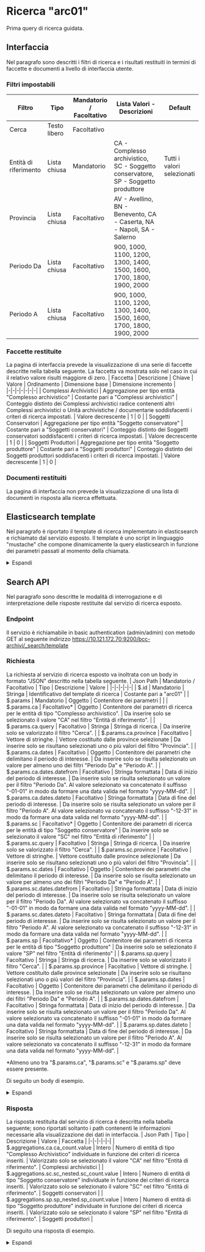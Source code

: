 # Ricerca "arc01"
Prima query di ricerca guidata.

## Interfaccia
Nel paragrafo sono descritti i filtri di ricerca e i risultati restituiti in termini di faccette e documenti a livello di interfaccia utente.

### Filtri impostabili
| Filtro | Tipo | Mandatorio / Facoltativo | Lista Valori - Descrizioni | Default |
|-|-|-|-|-|
| Cerca | Testo libero | Facoltativo |  |  |
| Entità di riferimento | Lista chiusa | Mandatorio | CA - Complesso archivistico, SC - Soggetto conservatore, SP - Soggetto produttore | Tutti i valori selezionati	|
| Provincia | Lista chiusa | Facoltativo | AV - Avellino, BN - Benevento, CA - Caserta, NA - Napoli, SA - Salerno | |
| Periodo Da | Lista chiusa | Facoltativo | 900, 1000, 1100, 1200, 1300, 1400, 1500, 1600, 1700, 1800, 1900, 2000 | | 
| Periodo A | Lista chiusa | Facoltativo | 900, 1000, 1100, 1200, 1300, 1400, 1500, 1600, 1700, 1800, 1900, 2000 | |

### Faccette restituite
La pagina di interfaccia prevede la visualizzazione di una serie di faccette descritte nella tabella seguente. La faccetta va mostrata solo nel caso in cui il relativo valore risulti maggiore di zero.
| Faccetta | Descrizione | Chiave | Valore | Ordinamento | Dimensione base | Dimensione incremento |  
|-|-|-|-|-|-|-|
| Complessi Archivistici | Aggregazione per tipo entità "Complesso archivistico" | Costante pari a "Complessi archivistici" | Conteggio distinto dei Complessi archivistici radice contenenti altri Complessi archivistici o Unità archivistiche / documentarie soddisfacenti i criteri di ricerca impostati. | Valore decrescente | 1 | 0 |
| Soggetti Conservatori | Aggregazione per tipo entità "Soggetto conservatore" | Costante pari a "Soggetti conservatori" | Conteggio distinto dei Soggetti conservatori soddisfacenti i criteri di ricerca impostati. | Valore decrescente | 1 | 0 |
| Soggetti Produttori | Aggregazione per tipo entità "Soggetto produttore" | Costante pari a "Soggetti produttori" | Conteggio distinto dei Soggetti produttori soddisfacenti i criteri di ricerca impostati. | Valore decrescente | 1 | 0 | 

### Documenti restituiti
La pagina di interfaccia non prevede la visualizzazione di una lista di documenti in risposta alla ricerca effettuata.

## Elasticsearch template
Nel paragrafo è riportato il template di ricerca implementato in elasticsearch e richiamato dal servizio esposto. Il template è uno script in linguaggio "mustache" che compone dinamicamente la query elasticsearch in funzione dei parametri passati al momento della chiamata.

<details>
<summary>Espandi</summary>
<p>

```HTML+Django
{
    "size": 0,
    "aggs": {
        {{#ca}}
        "ca": {
            "filter": {
                "bool": {
                    "filter": [
                        {{#ca.dates}}
                        {
                            "range": {
                                "dates": {
                                    "format": "yyyy-MM-dd",
                                    "relation": "intersects",
                                    {{#ca.dates.datefrom}}
                                    "gte": "{{ca.dates.datefrom}}"
                                    {{#ca.dates.dateto}},{{/ca.dates.dateto}}
                                    {{/ca.dates.datefrom}}
                                    {{#ca.dates.dateto}}
                                    "lte": "{{ca.dates.dateto}}"
                                    {{/ca.dates.dateto}}
                                }
                            }
                        }
                        {{#ca.place}},{{/ca.place}}
                        {{/ca.dates}}
                        {{#ca.place}}
                        {
                            "nested": {
                                "path": "sc",
                                "query": {
                                    "terms": {
                                        "sc.province": {{#toJson}}ca.place.province{{/toJson}}
                                    }
                                }
                            }
                        }
                        {{/ca.place}}
                    ],
                    "should": [
                        {{#ca.query}}
                        {
                            "multi_match": {
                                "query": "{{ca.query}}",
                                "type": "best_fields",
                                "fields": [
                                    "names",
                                    "content",
                                    "history",
                                    "description"
                                ]
                            }
                        },
                        {
                            "nested": {
                                "path": "uad",
                                "query": {
                                    "multi_match": {
                                        "query": "{{ca.query}}",
                                        "type": "best_fields",
                                        "fields": [
                                            "uad.names",
                                            "uad.content",
                                            "uad.history",
                                            "uad.description"
                                        ]
                                    }
                                }
                            }
                        }
                        {{/ca.query}}
                    ]
                }
            },
            "aggs": {
                "ca_count": {
                    "cardinality": {
                        "field": "root_uri"
                    }
                }
            }
        }
        {{#sp}},{{/sp}}
        {{^sp}}{{#sc}},{{/sc}}{{/sp}}
        {{/ca}}
        {{#sp}}
        "sp": {
            "filter": {
                "bool": {
                    "filter": [
                        {{#sp.dates}}
                        {
                            "nested": {
                                "path": "sp",
                                "query": {
                                    "range": {
                                        "sp.dates": {
                                            "format": "yyyy-MM-dd",
                                            "relation": "intersects",
                                            {{#sp.dates.datefrom}}
                                            "gte": "{{sp.dates.datefrom}}"
                                            {{#sp.dates.dateto}},{{/sp.dates.dateto}}
                                            {{/sp.dates.datefrom}}
                                            {{#sp.dates.dateto}}
                                            "lte": "{{sp.dates.dateto}}"
                                            {{/sp.dates.dateto}}
                                        }
                                    }
                                }
                            }
                        }
                        {{#sp.place}},{{/sp.place}}
                        {{/sp.dates}}
                        {{#sp.place}}
                        {
                            "nested": {
                                "path": "sc",
                                "query": {
                                    "terms": {
                                        "sc.province": {{#toJson}}sp.place.province{{/toJson}}
                                    }
                                }
                            }
                        }
                        {{/sp.place}}
                    ],
                    "should": [
                        {{#sp.query}}
                        {
                            "nested": {
                                "path": "sp",
                                "query": {
                                    "multi_match": {
                                        "query": "{{sp.query}}",
                                        "type": "best_fields",
                                        "fields": [
                                            "sp.names",
                                            "sp.content",
                                            "sp.history",
                                            "sp.description"
                                        ]
                                    }
                                }
                            }
                        }
                        {{/sp.query}}
                    ]
                }
            },
            "aggs": {
                "sp_nested": {
                    "nested": {
                        "path": "sp"
                    },
                    "aggs": {
                        "sp_count": {
                            "cardinality": {
                                "field": "sp.uri"
                            }
                        }
                    }
                }
            }
        }
        {{#sc}},{{/sc}}
        {{/sp}}
        {{#sc}}
        "sc": {
            "filter": {
                "bool": {
                    "filter": [
                        {{#sc.dates}}
                        {
                            "range": {
                                "dates": {
                                    "format": "yyyy-MM-dd",
                                    "relation": "intersects",
                                    {{#sc.dates.datefrom}}
                                    "gte": "{{sc.dates.datefrom}}"
                                    {{#sc.dates.dateto}},{{/sc.dates.dateto}}
                                    {{/sc.dates.datefrom}}
                                    {{#sc.dates.dateto}}
                                    "lte": "{{sc.dates.dateto}}"
                                    {{/sc.dates.dateto}}
                                }
                            }
                        }
                        {{#sc.place}},{{/sc.place}}
                        {{/sc.dates}}
                        {{#sc.place}}
                        {
                            "nested": {
                                "path": "sc",
                                "query": {
                                    "terms": {
                                        "sc.province": {{#toJson}}sc.place.province{{/toJson}}
                                    }
                                }
                            }
                        }
                        {{/sc.place}}
                    ],
                    "should": [
                        {{#sc.query}}
                        {
                            "nested": {
                                "path": "sc",
                                "query": {
                                    "multi_match": {
                                        "query": "{{sc.query}}",
                                        "type": "best_fields",
                                        "fields": [
                                            "sc.names",
                                            "sc.content",
                                            "sc.history",
                                            "sc.description"
                                        ]
                                    }
                                }
                            }
                        }
                        {{/sc.query}}
                    ]
                }
            },
            "aggs": {
                "sc_nested": {
                    "nested": {
                        "path": "sc"
                    },
                    "aggs": {
                        "sc_count": {
                            "cardinality": {
                                "field": "sc.uri"
                            }
                        }
                    }
                }
            }
        }
        {{/sc}}
    }
}
```

</p>
</details>

## Search API
Nel paragrafo sono descritte le modalità di interrogazione e di interpretazione delle risposte restituite dal servizio di ricerca esposto.

### Endpoint
Il servizio è richiamabile in basic authentication (admin/admin) con metodo GET al seguente indirizzo
https://10.121.172.70:9200/bcc-archivi/_search/template

### Richiesta 
La richiesta al servizio di ricerca esposto va inoltrata con un body in formato "JSON" descritto nella tabella seguente.
| Json Path | Mandatorio / Facoltativo | Tipo | Descrizione | Valore |
|-|-|-|-|-|
| $.id | Mandatorio | Stringa | Identificativo del template di ricerca | Costante pari a "arc01" |
| $.params | Mandatorio | Oggetto | Contenitore dei parametri | |
| $.params.ca | Facoltativo\* | Oggetto | Contenitore dei parametri di ricerca per le entità  di tipo "Complesso archivistico". | Da inserire solo se selezionato il valore "CA" nel filtro "Entità di riferimento". |
| $.params.ca.query | Facoltativo | Stringa | Stringa di ricerca. | Da inserire solo se valorizzato il filtro "Cerca". |
| $.params.ca.province | Facoltativo | Vettore di stringhe. | Vettore costituito dalle province selezionate | Da inserire solo se risultano selezionati uno o più valori del filtro "Provincia". |
| $.params.ca.dates | Facoltativo | Oggetto | Contenitore dei parametri che delimitano il periodo di interesse. | Da inserire solo se risulta selezionato un valore per almeno uno dei filtri "Periodo Da" e "Periodo A". |
| $.params.ca.dates.datefrom | Facoltativo | Stringa formattata | Data di inizio del periodo di interesse. | Da inserire solo se risulta selezionato un valore per il filtro "Periodo Da". Al valore selezionato va concatenato il suffisso "-01-01" in modo da formare una data valida nel formato "yyyy-MM-dd". |
| $.params.ca.dates.dateto | Facoltativo | Stringa formattata | Data di fine del periodo di interesse. | Da inserire solo se risulta selezionato un valore per il filtro "Periodo A". Al valore selezionato va concatenato il suffisso "-12-31" in modo da formare una data valida nel formato "yyyy-MM-dd". |
| $.params.sc | Facoltativo\* | Oggetto | Contenitore dei parametri di ricerca per le entità  di tipo "Soggetto conservatore" | Da inserire solo se selezionato il valore "SC" nel filtro "Entità di riferimento" |
| $.params.sc.query | Facoltativo | Stringa | Stringa di ricerca. | Da inserire solo se valorizzato il filtro "Cerca". |
| $.params.sc.province | Facoltativo | Vettore di stringhe. | Vettore costituito dalle province selezionate | Da inserire solo se risultano selezionati uno o più valori del filtro "Provincia". |
| $.params.sc.dates | Facoltativo | Oggetto | Contenitore dei parametri che delimitano il periodo di interesse. | Da inserire solo se risulta selezionato un valore per almeno uno dei filtri "Periodo Da" e "Periodo A". |
| $.params.sc.dates.datefrom | Facoltativo | Stringa formattata | Data di inizio del periodo di interesse. | Da inserire solo se risulta selezionato un valore per il filtro "Periodo Da". Al valore selezionato va concatenato il suffisso "-01-01" in modo da formare una data valida nel formato "yyyy-MM-dd". |
| $.params.sc.dates.dateto | Facoltativo | Stringa formattata | Data di fine del periodo di interesse. | Da inserire solo se risulta selezionato un valore per il filtro "Periodo A". Al valore selezionato va concatenato il suffisso "-12-31" in modo da formare una data valida nel formato "yyyy-MM-dd". |
| $.params.sp | Facoltativo\* | Oggetto | Contenitore dei parametri di ricerca per le entità  di tipo "Soggetto produttore" | Da inserire solo se selezionato il valore "SP" nel filtro "Entità di riferimento" |
| $.params.sp.query | Facoltativo | Stringa | Stringa di ricerca. | Da inserire solo se valorizzato il filtro "Cerca". |
| $.params.sp.province | Facoltativo | Vettore di stringhe. | Vettore costituito dalle province selezionate | Da inserire solo se risultano selezionati uno o più valori del filtro "Provincia". |
| $.params.sp.dates | Facoltativo | Oggetto | Contenitore dei parametri che delimitano il periodo di interesse. | Da inserire solo se risulta selezionato un valore per almeno uno dei filtri "Periodo Da" e "Periodo A". |
| $.params.sp.dates.datefrom | Facoltativo | Stringa formattata | Data di inizio del periodo di interesse. | Da inserire solo se risulta selezionato un valore per il filtro "Periodo Da". Al valore selezionato va concatenato il suffisso "-01-01" in modo da formare una data valida nel formato "yyyy-MM-dd". |
| $.params.sp.dates.dateto | Facoltativo | Stringa formattata | Data di fine del periodo di interesse. | Da inserire solo se risulta selezionato un valore per il filtro "Periodo A". Al valore selezionato va concatenato il suffisso "-12-31" in modo da formare una data valida nel formato "yyyy-MM-dd". |

\*Almeno uno tra "$.params.ca", "$.params.sc" e "$.params.sp" deve essere presente.

Di seguito un body di esempio.

<details>
<summary>Espandi</summary>
<p>

```JSON
{
    "id": "arc01",
    "params": {
        "ca": {
            "query": "archivio complesso manoscritto sottoscritto Finsiel Almawave",
            "place": {
                "province": [
                    "RM",
                    "PG"
                ]
            },
            "dates": {
                "datefrom": "1900-01-01",
                "dateto": "2100-12-31"
            }
        },
        "sp": {
            "query": "archivio complesso manoscritto sottoscritto Finsiel Almawave",
            "place": {
                "province": [
                    "RM",
                    "PG"
                ]
            },
            "dates": {
                "datefrom": "1900-01-01",
                "dateto": "2100-12-31"
            }
        },
        "sc": {
            "query": "archivio complesso manoscritto sottoscritto Finsiel Almawave",
            "place": {
                "province": [
                    "RM",
                    "PG"
                ]
            },
            "dates": {
                "datefrom": "1900-01-01",
                "dateto": "2100-12-31"
            }
        }
    }
}
```

</p>
</details>

### Risposta
La risposta restituita dal servizio di ricerca è descritta nella tabella seguente; sono riportati soltanto i path contenenti le informazioni necessarie alla visualizzazione dei dati in interfaccia.
| Json Path | Tipo | Descrizione | Valore | Faccetta |
|-|-|-|-|-|
| $.aggregations.ca.ca_count.value | Intero | Numero di entità di tipo "Complesso Archivistico" individuate in funzione dei criteri di ricerca inseriti. | Valorizzato solo se selezionato il valore "CA" nel filtro "Entità di riferimento". | Complessi archivistici |
| $.aggregations.sc.sc_nested.sc_count.value | Intero | Numero di entità di tipo "Soggetto conservatore" individuate in funzione dei criteri di ricerca inseriti. | Valorizzato solo se selezionato il valore "SC" nel filtro "Entità di riferimento". | Soggetti conservatori |
| $.aggregations.sp.sp_nested.sp_count.value | Intero | Numero di entità di tipo "Soggetto produttore" individuate in funzione dei criteri di ricerca inseriti. | Valorizzato solo se selezionato il valore "SP" nel filtro "Entità di riferimento". | Soggetti produttori |

Di seguito una risposta di esempio.

<details>
<summary>Espandi</summary>
<p>

```JSON
{
    "took": 13,
    "timed_out": false,
    "_shards": {
        "total": 4,
        "successful": 4,
        "skipped": 0,
        "failed": 0
    },
    "hits": {
        "total": {
            "value": 9,
            "relation": "eq"
        },
        "max_score": null,
        "hits": []
    },
    "aggregations": {
        "sc": {
            "doc_count": 9,
            "sc_nested": {
                "doc_count": 9,
                "sc_count": {
                    "value": 2
                }
            }
        },
        "sp": {
            "doc_count": 9,
            "sp_nested": {
                "doc_count": 10,
                "sp_count": {
                    "value": 4
                }
            }
        },
        "ca": {
            "doc_count": 9,
            "ca_count": {
                "value": 3
            }
        }
    }
}
```

</p>
</details>
